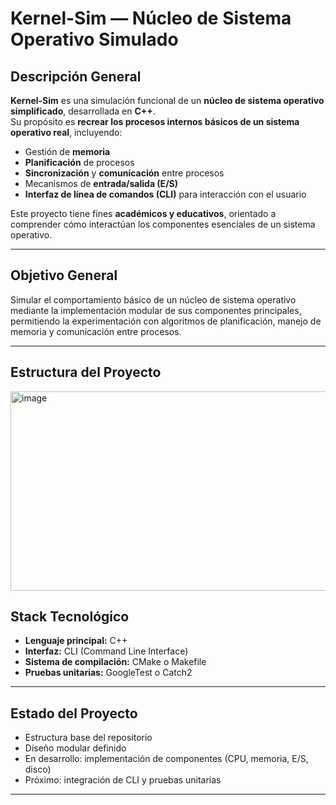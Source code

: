 # Kernel-Sim — Núcleo de Sistema Operativo Simulado

## Descripción General

**Kernel-Sim** es una simulación funcional de un **núcleo de sistema operativo simplificado**, desarrollada en **C++**.  
Su propósito es **recrear los procesos internos básicos de un sistema operativo real**, incluyendo:

- Gestión de **memoria**
- **Planificación** de procesos
- **Sincronización** y **comunicación** entre procesos
- Mecanismos de **entrada/salida (E/S)**
- **Interfaz de línea de comandos (CLI)** para interacción con el usuario

Este proyecto tiene fines **académicos y educativos**, orientado a comprender cómo interactúan los componentes esenciales de un sistema operativo.

---

## Objetivo General

Simular el comportamiento básico de un núcleo de sistema operativo mediante la implementación modular de sus componentes principales, permitiendo la experimentación con algoritmos de planificación, manejo de memoria y comunicación entre procesos.

---

## Estructura del Proyecto
<img width="658" height="319" alt="image" src="https://github.com/user-attachments/assets/b7881db9-044d-4ef5-bd77-cc089a58db51" />

## Stack Tecnológico

- **Lenguaje principal:** C++  
- **Interfaz:** CLI (Command Line Interface)  
- **Sistema de compilación:** CMake o Makefile  
- **Pruebas unitarias:** GoogleTest o Catch2  

---

## Estado del Proyecto

- Estructura base del repositorio 
- Diseño modular definido  
- En desarrollo: implementación de componentes (CPU, memoria, E/S, disco)  
- Próximo: integración de CLI y pruebas unitarias  

---
